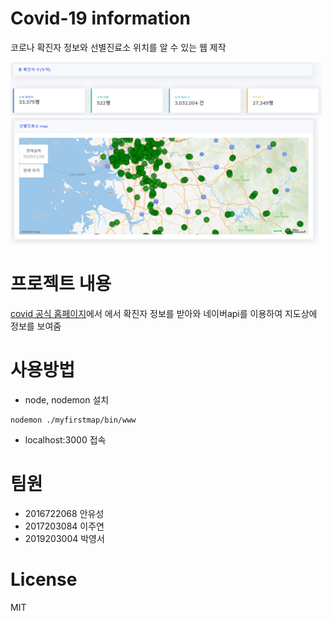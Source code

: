 # Covid-19 information

코로나 확진자 정보와 선별진료소 위치를 알 수 있는 웹 제작

![png_1](./image/web.png)
![png_2](./image/map.png)


# 프로젝트 내용

[covid 공식 홈페이지](http://ncov.mohw.go.kr/)에서 에서 확진자 정보를 받아와 네이버api를 이용하여 지도상에 정보를 보여줌

# 사용방법

* node, nodemon 설치
```
nodemon ./myfirstmap/bin/www
```
* localhost:3000 접속

# 팀원

* 2016722068 안유성
* 2017203084 이주연
* 2019203004 박영서

# License

MIT
